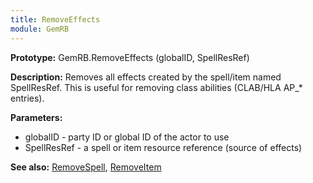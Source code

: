 ```yaml
---
title: RemoveEffects
module: GemRB
---
```


**Prototype:** GemRB.RemoveEffects (globalID, SpellResRef)

**Description:** Removes all effects created by the spell/item named SpellResRef. 
This is useful for removing class abilities (CLAB/HLA AP_* entries).

**Parameters:**
  * globalID  - party ID or global ID of the actor to use
  * SpellResRef - a spell or item resource reference (source of effects)

**See also:** [RemoveSpell](RemoveSpell.md), [RemoveItem](RemoveItem.md)


